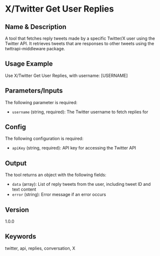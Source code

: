 # X/Twitter Get User Replies

## Name & Description
A tool that fetches reply tweets made by a specific Twitter/X user using the Twitter API. It retrieves tweets that are responses to other tweets using the twttrapi-middleware package.

## Usage Example
Use X/Twitter Get User Replies, with username: [USERNAME]

## Parameters/Inputs
The following parameter is required:
- `username` (string, required): The Twitter username to fetch replies for

## Config
The following configuration is required:
- `apiKey` (string, required): API key for accessing the Twitter API

## Output
The tool returns an object with the following fields:
- `data` (array): List of reply tweets from the user, including tweet ID and text content
- `error` (string): Error message if an error occurs

## Version
1.0.0

## Keywords
twitter, api, replies, conversation, X
